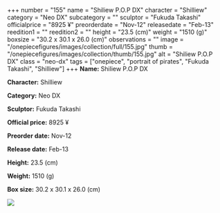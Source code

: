 +++
number = "155"
name = "Shiliew P.O.P DX"
character = "Shilliew"
category = "Neo DX"
subcategory = ""
sculptor = "Fukuda Takashi"
officialprice = "8925 ¥"
preorderdate = "Nov-12"
releasedate = "Feb-13"
reedition1 = ""
reedition2 = ""
height = "23.5 (cm)"
weight = "1510 (g)"
boxsize = "30.2 x 30.1 x 26.0 (cm)"
observations = ""
image = "/onepiecefigures/images/collection/full/155.jpg"
thumb = "/onepiecefigures/images/collection/thumb/155.jpg"
alt = "Shiliew P.O.P DX"
class = "neo-dx"
tags = ["onepiece", "portrait of pirates", "Fukuda Takashi", "Shilliew"]
+++
**Name:** Shiliew P.O.P DX

**Character:** Shilliew

**Category:** Neo DX 

**Sculptor:** Fukuda Takashi

**Official price:** 8925 ¥

**Preorder date:** Nov-12

**Release date:** Feb-13

**Height:** 23.5 (cm)

**Weight:** 1510 (g)

**Box size:** 30.2 x 30.1 x 26.0 (cm)

<img src="/onepiecefigures/images/collection/thumb/155.jpg">